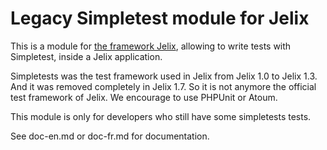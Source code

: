 # Legacy Simpletest module for Jelix

This is a module for [the framework Jelix](http://jelix.org), allowing to write
tests with Simpletest, inside a Jelix application.

Simpletests was the test framework used in Jelix from Jelix 1.0 to Jelix 1.3.
And it was removed completely in Jelix 1.7. So it is not anymore the official test
framework of Jelix. We encourage to use PHPUnit or Atoum.

This module is only for developers who still have some simpletests tests.

See doc-en.md or doc-fr.md for documentation.
